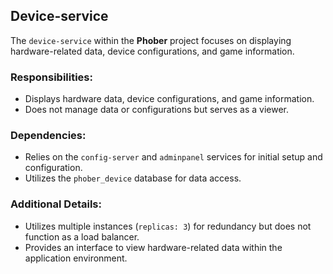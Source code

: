 ## Device-service

The `device-service` within the <b>Phober</b> project focuses on displaying hardware-related data, device configurations, and game information.

### Responsibilities:
- Displays hardware data, device configurations, and game information.
- Does not manage data or configurations but serves as a viewer.

### Dependencies:
- Relies on the `config-server` and `adminpanel` services for initial setup and configuration.
- Utilizes the `phober_device` database for data access.

### Additional Details:
- Utilizes multiple instances (`replicas: 3`) for redundancy but does not function as a load balancer.
- Provides an interface to view hardware-related data within the application environment.
